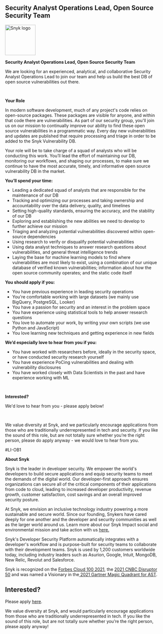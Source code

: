 Security Analyst Operations Lead, Open Source Security Team
---

<img src="https://res.cloudinary.com/snyk/image/upload/v1537345894/press-kit/brand/logo-black.png" width="100" alt="Snyk logo" />

<p><strong>Security Analyst Operations Lead, Open Source Security Team</strong></p>
<p><span style="font-weight: 400;">We are looking for an experienced, analytical, and collaborative Security Analyst Operations Lead to join our team and help us build the best DB of open source vulnerabilities out there.</span></p>
<p>&nbsp;</p>
<p><strong>Your Role</strong></p>
<p><span style="font-weight: 400;">In modern software development, much of any project's code relies on open-source packages. These packages are visible for anyone, and within that code there are vulnerabilities. As part of our security group, you'll join us on our mission to continually improve our ability to find these open source vulnerabilities in a programmatic way. Every day new vulnerabilities and updates are published that require processing and triage in order to be added to the Snyk Vulnerability DB.</span></p>
<p><span style="font-weight: 400;">Your role will be to take charge of a squad of analysts who will be conducting this work. You’ll lead the effort of maintaining our DB, monitoring our workflows, and shaping our processes, to make sure we continue to have the most accurate, timely, and informative open source vulnerability DB in the market.</span></p>
<p><strong>You’ll spend your time:</strong></p>
<ul>
<li style="font-weight: 400;"><span style="font-weight: 400;">Leading a dedicated squad of analysts that are responsible for the maintenance of our DB&nbsp;</span></li>
<li style="font-weight: 400;"><span style="font-weight: 400;">Tracking and optimizing our processes and taking ownership and accountability over the data delivery, quality, and timelines</span></li>
<li style="font-weight: 400;"><span style="font-weight: 400;">Setting high-quality standards, ensuring the accuracy, and the stability of our DB</span></li>
<li style="font-weight: 400;"><span style="font-weight: 400;">Exploring and establishing the new abilities we need to develop to further achieve our mission</span></li>
<li style="font-weight: 400;"><span style="font-weight: 400;">Triaging and analyzing potential vulnerabilities discovered within open-source dependencies</span></li>
<li style="font-weight: 400;"><span style="font-weight: 400;">Using research to verify or disqualify potential vulnerabilities</span></li>
<li style="font-weight: 400;"><span style="font-weight: 400;">Using data analyst techniques to answer research questions about vulnerabilities, and general threat intelligence trends</span></li>
<li style="font-weight: 400;"><span style="font-weight: 400;">Laying the base for machine learning models to find where vulnerabilities are most likely to exist, using a combination of our unique database of verified known vulnerabilities; information about how the open source community operates; and the static code itself</span></li>
</ul>
<p><strong>You should apply if you:</strong></p>
<ul>
<li style="font-weight: 400;"><span style="font-weight: 400;">You have previous experience in leading security operations</span></li>
<li style="font-weight: 400;"><span style="font-weight: 400;">You're comfortable working with large datasets (we mainly use BigQuery, PostgreSQL, Looker)</span></li>
<li style="font-weight: 400;"><span style="font-weight: 400;">You have a passion for security and an interest in the problem space</span></li>
<li style="font-weight: 400;"><span style="font-weight: 400;">You have experience using statistical tools to help answer research questions</span></li>
<li style="font-weight: 400;"><span style="font-weight: 400;">You love to automate your work, by writing your own scripts (we use Python and JavaScript)</span></li>
<li style="font-weight: 400;"><span style="font-weight: 400;">You love learning new techniques and getting experience in new fields</span></li>
</ul>
<p><strong>We’d especially love to hear from you if you:</strong></p>
<ul>
<li style="font-weight: 400;"><span style="font-weight: 400;">You have worked with researchers before, ideally in the security space, or have conducted security research yourself</span></li>
<li style="font-weight: 400;"><span style="font-weight: 400;">You have experience PoCing vulnerabilities and dealing with vulnerability disclosures</span></li>
<li style="font-weight: 400;"><span style="font-weight: 400;">You have worked closely with Data Scientists in the past and have experience working with ML</span></li>
</ul>
<p class="p2">&nbsp;</p>
<p class="p4"><strong>Interested?</strong></p>
<p class="p1">We'd love to hear from you - please apply below!</p>
<p class="p2">&nbsp;</p>
<p class="p1">We value diversity at Snyk, and we particularly encourage applications from those who are traditionally underrepresented in tech and security. If you like the sound of this role, but are not totally sure whether you’re the right person, please do apply anyway - we would love to hear from you.</p>
<p class="p1">#LI-OB1</p><div class="content-conclusion"><p><strong>About Snyk</strong></p>
<p><span style="font-weight: 400;">Snyk is the leader in developer security. We empower the world's developers to build secure applications and equip security teams to meet the demands of the digital world. Our developer-first approach ensures organizations can secure all of the critical components of their applications from code to cloud, leading to increased developer productivity, revenue growth, customer satisfaction, cost savings and an overall improved security posture.&nbsp;</span></p>
<p><span style="font-weight: 400;">At Snyk, we envision an inclusive technology industry powering a more sustainable and secure world.</span> <span style="font-weight: 400;">Since our founding, Snykers have cared deeply for one another and the developer and security communities as well as the larger world around us. Learn more about our Snyk Impact social and environmental mission and take action with us </span><a href="https://snyk.io/about/snyk-impact/"><span style="font-weight: 400;">here.</span></a></p>
<p><span style="font-weight: 400;">Snyk's Developer Security Platform automatically integrates with a developer's workflow and is purpose-built for security teams to collaborate with their development teams. Snyk is used by 1,200 customers worldwide today, including industry leaders such as Asurion, Google, Intuit, MongoDB, New Relic, Revolut and Salesforce.</span></p>
<p><span style="font-weight: 400;">Snyk is recognized on the </span><a href="https://www.forbes.com/cloud100/#6f24b5ba5f94"><span style="font-weight: 400;">Forbes Cloud 100 2021</span></a><span style="font-weight: 400;">, the </span><a href="https://www.cnbc.com/2021/05/25/these-are-the-2021-cnbc-disruptor-50-companies.html"><span style="font-weight: 400;">2021 CNBC Disruptor 50</span></a><span style="font-weight: 400;"> and was named a Visionary in the</span><a href="https://snyk.io/blog/snyk-visionary-2021-gartner-magic-quadrant-for-ast/"><span style="font-weight: 400;"> 2021 Gartner Magic Quadrant for AST</span></a><span style="font-weight: 400;">.</span></p></div>

Interested?
---

Please apply [here](https://boards.greenhouse.io/snyk/jobs/5861973002#app).

We value diversity at Snyk, and would particularly encourage applications from those who are traditionally underrepresented in tech.
If you like the sound of this role, but are not totally sure whether you’re the right person, please apply anyway!
